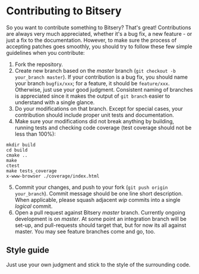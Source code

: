 # Contributing to Bitsery

So you want to contribute something to Bitsery? That's great! Contributions are always very much appreciated, whether it's a bug fix, a new feature - or just a fix to the documentation.
However, to make sure the process of accepting patches goes smoothly, you should try to follow these few simple guidelines when
you contribute:

1. Fork the repository.
2. Create new branch based on the *master* branch (`git checkout -b your_branch master`). If your contribution is a bug fix, you should name your branch `bugfix/xxx`; for a feature, it should be `feature/xxx`. Otherwise, just use your good judgment. Consistent naming of branches is appreciated since it makes the output of `git branch` easier to understand with a single glance.
3. Do your modifications on that branch. Except for special cases, your contribution should include proper unit tests and documentation.
4. Make sure your modifications did not break anything by building, running tests and checking code coverage (test coverage should not be less than 100%):
  ```shell
  mkdir build
  cd build
  cmake ..
  make
  ctest
  make tests_coverage
  x-www-browser ./coverage/index.html
  ```
5. Commit your changes, and push to your fork (`git push origin your_branch`). Commit message should be one line short description. When applicable, please squash adjacent *wip* commits into a single *logical* commit.
6. Open a pull request against Bitsery *master* branch. Currently ongoing development is on *master*. At some point an integration branch will be set-up, and pull-requests should target that, but for now its all against master. You may see feature branches come and go, too.


## Style guide

Just use your own judgment and stick to the style of the surrounding code.